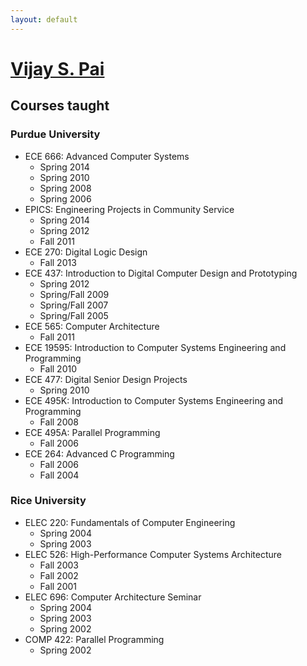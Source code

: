 ```yaml
---
layout: default
---
```


# [Vijay S. Pai](index.md)
## Courses taught

### Purdue University

* ECE 666: Advanced Computer Systems
  - Spring 2014
  - Spring 2010
  - Spring 2008
  - Spring 2006
* EPICS: Engineering Projects in Community Service
  - Spring 2014
  - Spring 2012
  - Fall 2011
* ECE 270: Digital Logic Design
  - Fall 2013
* ECE 437: Introduction to Digital Computer Design and Prototyping
  - Spring 2012
  - Spring/Fall 2009
  - Spring/Fall 2007
  - Spring/Fall 2005
* ECE 565: Computer Architecture
  - Fall 2011
* ECE 19595: Introduction to Computer Systems Engineering and Programming
  - Fall 2010
* ECE 477: Digital Senior Design Projects
  - Spring 2010
* ECE 495K: Introduction to Computer Systems Engineering and Programming
  - Fall 2008
* ECE 495A: Parallel Programming
  - Fall 2006
* ECE 264: Advanced C Programming
  - Fall 2006
  - Fall 2004

### Rice University

* ELEC 220: Fundamentals of Computer Engineering
  - Spring 2004
  - Spring 2003
* ELEC 526: High-Performance Computer Systems Architecture
  - Fall 2003
  - Fall 2002
  - Fall 2001
* ELEC 696: Computer Architecture Seminar
  - Spring 2004
  - Spring 2003
  - Spring 2002
* COMP 422: Parallel Programming
  - Spring 2002
